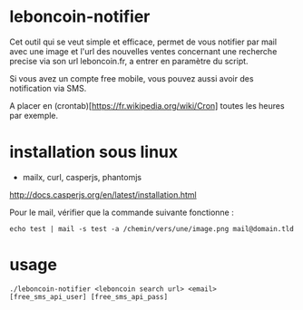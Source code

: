 # leboncoin-notifier

Cet outil qui se veut simple et efficace, permet de vous notifier par mail avec une image et l'url des nouvelles ventes concernant une recherche precise via son url leboncoin.fr, a entrer en paramètre du script.

Si vous avez un compte free mobile, vous pouvez aussi avoir des notification via SMS.

A placer en (crontab)[https://fr.wikipedia.org/wiki/Cron] toutes les heures par exemple.

# installation sous linux
-  mailx, curl, casperjs, phantomjs

http://docs.casperjs.org/en/latest/installation.html

Pour le mail, vérifier que la commande suivante fonctionne :

`echo test | mail -s test -a /chemin/vers/une/image.png mail@domain.tld`

# usage
`./leboncoin-notifier <leboncoin search url> <email> [free_sms_api_user] [free_sms_api_pass]`

